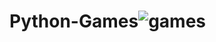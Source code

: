# Python-Games![games](https://github.com/user-attachments/assets/9117275f-e9d7-4364-b951-bef420751580)

